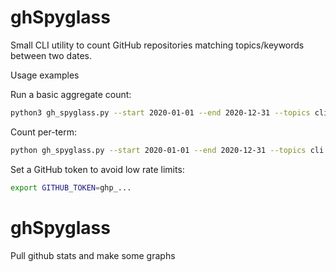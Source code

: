 # ghSpyglass

Small CLI utility to count GitHub repositories matching topics/keywords between two dates.

Usage examples

Run a basic aggregate count:

```bash
python3 gh_spyglass.py --start 2020-01-01 --end 2020-12-31 --topics cli api --keywords tool
```

Count per-term:

```bash
python gh_spyglass.py --start 2020-01-01 --end 2020-12-31 --topics cli api --per-term
```

Set a GitHub token to avoid low rate limits:

```bash
export GITHUB_TOKEN=ghp_...
```
# ghSpyglass
Pull github stats and make some graphs
